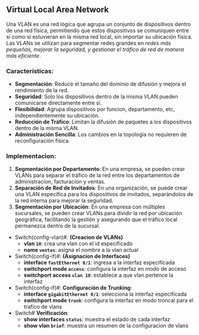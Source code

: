 ## Virtual Local Area Network

Una VLAN es una red lógica que agrupa un conjunto de dispositivos dentro de una red física, permitiendo que estos dispositivos se comuniquen entre sí como si estuvieran en la misma red local, sin importar su ubicación física. Las VLANs se utilizan para segmentar redes grandes en _redes más pequeñas, mejorar la seguridad, y gestionar el tráfico de red de manera más eficiente_.

### Características:

* __Segmentación__: Reduce el tamaño del dominio de difusión y mejora el rendimiento de la red.
* __Seguridad__: Solo los dispositivos dentro de la misma VLAN pueden comunicarse directamente entre sí.
* __Flexibilidad__: Agrupa dispositivos por funcion, departamento, etc, independientemente su ubicación.
* __Reducción de Tráfico__: Limitan la difusión de paquetes a los dispositivos dentro de la misma VLAN.
* __Administración Sencilla__: Los cambios en la topología no requieren de reconfiguración física.

### Implementacion:

1. __Segmentación por Departamento__: En una empresa, se pueden crear VLANs para separar el tráfico de la red entre los departamentos de administracion, facturacion y ventas.
2. __Separación de Red de Invitados__: En una organización, se puede crear una VLAN específica para los dispositivos de invitados, separándolos de la red interna para mejorar la seguridad.
3. __Segmentación por Ubicación__: En una empresa con múltiples sucursales, se pueden crear VLANs para dividir la red por ubicación geográfica, facilitando la gestión y asegurando que el tráfico local permanezca dentro de la sucursal.

* Switch(config-vlan)#: __(Creacion de VLANs)__
    * __vlan `10`__: crea una vlan con el id especificado
    * __name `ventas`__: asigna el nombre a la vlan actual
* Switch(config-if)#: __(Asignacion de Interfaces)__
    * __interface `fastEthernet 0/1`__: ingresa a la interfaz especificada
    * __switchport mode `access`__: configura la interfaz en modo de acceso
    * __switchport access `vlan 10`__: establece a que vlan pertence la interfaz
* Switch(config-if)#: __Configuración de Trunking__:
    * __interface `gigabitEthernet 0/1`__: selecciona la interfaz especificada
    * __switchport mode `trunk`__: configura la interfaz en modo troncal para el trafico de vlans
* Switch# __Verificación__:
    * __show interfaces `status`__: muestra el estado de cada interfaz
    * __show vlan `brief`__: muestra un resumen de la configuracion de vlans